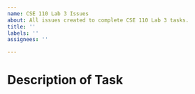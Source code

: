 ```yaml
---
name: CSE 110 Lab 3 Issues
about: All issues created to complete CSE 110 Lab 3 tasks.
title: ''
labels: ''
assignees: ''

---
```


# Description of Task
